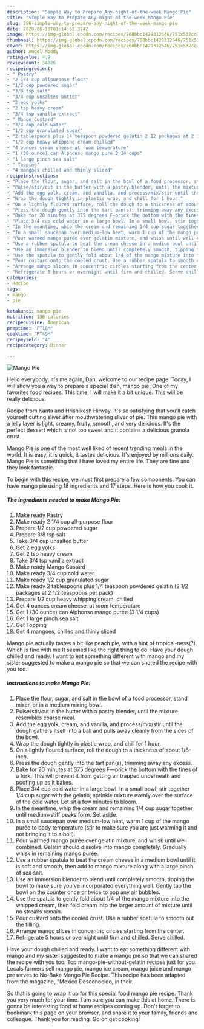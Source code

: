 ```yaml
---
description: "Simple Way to Prepare Any-night-of-the-week Mango Pie"
title: "Simple Way to Prepare Any-night-of-the-week Mango Pie"
slug: 396-simple-way-to-prepare-any-night-of-the-week-mango-pie
date: 2020-06-18T01:14:52.374Z
image: https://img-global.cpcdn.com/recipes/768bbc1429312646/751x532cq70/mango-pie-recipe-main-photo.jpg
thumbnail: https://img-global.cpcdn.com/recipes/768bbc1429312646/751x532cq70/mango-pie-recipe-main-photo.jpg
cover: https://img-global.cpcdn.com/recipes/768bbc1429312646/751x532cq70/mango-pie-recipe-main-photo.jpg
author: Angel Moody
ratingvalue: 4.9
reviewcount: 34026
recipeingredient:
- " Pastry"
- "2 1/4 cup allpurpose flour"
- "1/2 cup powdered sugar"
- "3/8 tsp salt"
- "3/4 cup unsalted butter"
- "2 egg yolks"
- "2 tsp heavy cream"
- "3/4 tsp vanilla extract"
- " Mango Custard"
- "3/4 cup cold water"
- "1/2 cup granulated sugar"
- "2 tablespoons plus 14 teaspoon powdered gelatin 2 12 packages at 2 12 teaspoons per pack"
- "1/2 cup heavy whipping cream chilled"
- "4 ounces cream cheese at room temperature"
- "1 (30 ounce) can Alphonso mango pure 3 14 cups"
- "1 large pinch sea salt"
- " Topping"
- "4 mangoes chilled and thinly sliced"
recipeinstructions:
- "Place the flour, sugar, and salt in the bowl of a food processor, stand mixer, or in a medium mixing bowl."
- "Pulse/stir/cut in the butter with a pastry blender, until the mixture resembles coarse meal."
- "Add the egg yolk, cream, and vanilla, and process/mix/stir until the dough gathers itself into a ball and pulls away cleanly from the sides of the bowl."
- "Wrap the dough tightly in plastic wrap, and chill for 1 hour."
- "On a lightly floured surface, roll the dough to a thickness of about 1/8-inch."
- "Press the dough gently into the tart pan(s), trimming away any excess."
- "Bake for 20 minutes at 375 degrees F—prick the bottom with the tines of a fork. This will prevent it from getting air trapped underneath and poofing up as it bakes."
- "Place 3/4 cup cold water in a large bowl. In a small bowl, stir together 1/4 cup sugar with the gelatin; sprinkle mixture evenly over the surface of the cold water. Let sit a few minutes to bloom."
- "In the meantime, whip the cream and remaining 1/4 cup sugar together until medium-stiff peaks form. Set aside."
- "In a small saucepan over medium-low heat, warm 1 cup of the mango purée to body temperature (stir to make sure you are just warming it and not bringing it to a boil)."
- "Pour warmed mango purée over gelatin mixture, and whisk until well combined. Gelatin should dissolve into mango completely. Gradually whisk in remaining mango purée."
- "Use a rubber spatula to beat the cream cheese in a medium bowl until it is soft and smooth, then add to mango mixture along with a large pinch of sea salt."
- "Use an immersion blender to blend until completely smooth, tipping the bowl to make sure you’ve incorporated everything well. Gently tap the bowl on the counter once or twice to pop any air bubbles."
- "Use the spatula to gently fold about 1/4 of the mango mixture into the whipped cream, then fold cream into the larger amount of mixture until no streaks remain."
- "Pour custard onto the cooled crust. Use a rubber spatula to smooth out the filling."
- "Arrange mango slices in concentric circles starting from the center."
- "Refrigerate 5 hours or overnight until firm and chilled. Serve chilled."
categories:
- Recipe
tags:
- mango
- pie

katakunci: mango pie 
nutrition: 136 calories
recipecuisine: American
preptime: "PT18M"
cooktime: "PT49M"
recipeyield: "4"
recipecategory: Dinner

---
```



![Mango Pie](https://img-global.cpcdn.com/recipes/768bbc1429312646/751x532cq70/mango-pie-recipe-main-photo.jpg)

Hello everybody, it's me again, Dan, welcome to our recipe page. Today, I will show you a way to prepare a special dish, mango pie. One of my favorites food recipes. This time, I will make it a bit unique. This will be really delicious.

Recipe from Kanta and Hrishikesh Hirway. It&#39;s so satisfying that you&#39;ll catch yourself cutting sliver after mouthwatering sliver of pie. This mango pie with a jelly layer is light, creamy, fruity, smooth, and very delicious. It&#39;s the perfect dessert which is not too sweet and it contains a delicious granola crust.

Mango Pie is one of the most well liked of recent trending meals in the world. It is easy, it is quick, it tastes delicious. It's enjoyed by millions daily. Mango Pie is something that I have loved my entire life. They are fine and they look fantastic.


To begin with this recipe, we must first prepare a few components. You can have mango pie using 18 ingredients and 17 steps. Here is how you cook it.

<!--inarticleads1-->

##### The ingredients needed to make Mango Pie:

1. Make ready  Pastry
1. Make ready 2 1/4 cup all-purpose flour
1. Prepare 1/2 cup powdered sugar
1. Prepare 3/8 tsp salt
1. Take 3/4 cup unsalted butter
1. Get 2 egg yolks
1. Get 2 tsp heavy cream
1. Take 3/4 tsp vanilla extract
1. Make ready  Mango Custard
1. Make ready 3/4 cup cold water
1. Make ready 1/2 cup granulated sugar
1. Make ready 2 tablespoons plus 1/4 teaspoon powdered gelatin (2 1/2 packages at 2 1/2 teaspoons per pack)
1. Prepare 1/2 cup heavy whipping cream, chilled
1. Get 4 ounces cream cheese, at room temperature
1. Get 1 (30 ounce) can Alphonso mango purée (3 1/4 cups)
1. Get 1 large pinch sea salt
1. Get  Topping
1. Get 4 mangoes, chilled and thinly sliced


Mango pie actually tastes a bit like peach pie, with a hint of tropical-ness(?). Which is fine with me It seemed like the right thing to do. Have your dough chilled and ready. I want to eat something different with mango and my sister suggested to make a mango pie so that we can shared the recipe with you too. 

<!--inarticleads2-->

##### Instructions to make Mango Pie:

1. Place the flour, sugar, and salt in the bowl of a food processor, stand mixer, or in a medium mixing bowl.
1. Pulse/stir/cut in the butter with a pastry blender, until the mixture resembles coarse meal.
1. Add the egg yolk, cream, and vanilla, and process/mix/stir until the dough gathers itself into a ball and pulls away cleanly from the sides of the bowl.
1. Wrap the dough tightly in plastic wrap, and chill for 1 hour.
1. On a lightly floured surface, roll the dough to a thickness of about 1/8-inch.
1. Press the dough gently into the tart pan(s), trimming away any excess.
1. Bake for 20 minutes at 375 degrees F—prick the bottom with the tines of a fork. This will prevent it from getting air trapped underneath and poofing up as it bakes.
1. Place 3/4 cup cold water in a large bowl. In a small bowl, stir together 1/4 cup sugar with the gelatin; sprinkle mixture evenly over the surface of the cold water. Let sit a few minutes to bloom.
1. In the meantime, whip the cream and remaining 1/4 cup sugar together until medium-stiff peaks form. Set aside.
1. In a small saucepan over medium-low heat, warm 1 cup of the mango purée to body temperature (stir to make sure you are just warming it and not bringing it to a boil).
1. Pour warmed mango purée over gelatin mixture, and whisk until well combined. Gelatin should dissolve into mango completely. Gradually whisk in remaining mango purée.
1. Use a rubber spatula to beat the cream cheese in a medium bowl until it is soft and smooth, then add to mango mixture along with a large pinch of sea salt.
1. Use an immersion blender to blend until completely smooth, tipping the bowl to make sure you’ve incorporated everything well. Gently tap the bowl on the counter once or twice to pop any air bubbles.
1. Use the spatula to gently fold about 1/4 of the mango mixture into the whipped cream, then fold cream into the larger amount of mixture until no streaks remain.
1. Pour custard onto the cooled crust. Use a rubber spatula to smooth out the filling.
1. Arrange mango slices in concentric circles starting from the center.
1. Refrigerate 5 hours or overnight until firm and chilled. Serve chilled.


Have your dough chilled and ready. I want to eat something different with mango and my sister suggested to make a mango pie so that we can shared the recipe with you too. Top mango-pie-without-gelatin recipes just for you. Locals farmers sell mango pie, mango ice cream, mango juice and mango preserves to No-Bake Mango Pie Recipe. This recipe has been adapted from the magazine, &#34;Mexico Desconocido, in their. 

So that is going to wrap it up for this special food mango pie recipe. Thank you very much for your time. I am sure you can make this at home. There is gonna be interesting food at home recipes coming up. Don't forget to bookmark this page on your browser, and share it to your family, friends and colleague. Thank you for reading. Go on get cooking!
